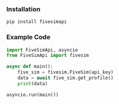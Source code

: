 ### Installation
```pip install fivesimapi```

### Example Code
```python
import FiveSimApi, asyncio
from FiveSimApi import fivesim

async def main():
    five_sim = fivesim.FiveSim(api_key)
    data = await five_sim.get_profile()
    print(data)

asyncio.run(main())
```
